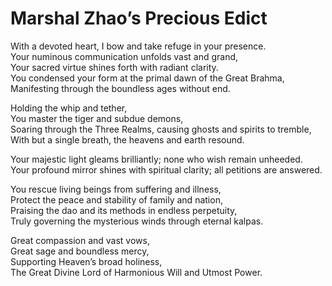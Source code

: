 # Marshal Zhao’s Precious Edict

With a devoted heart, I bow and take refuge in your presence.  
Your numinous communication unfolds vast and grand,  
Your sacred virtue shines forth with radiant clarity.  
You condensed your form at the primal dawn of the Great Brahma,  
Manifesting through the boundless ages without end.  

Holding the whip and tether,  
You master the tiger and subdue demons,  
Soaring through the Three Realms, causing ghosts and spirits to tremble,  
With but a single breath, the heavens and earth resound.  

Your majestic light gleams brilliantly; none who wish remain unheeded.  
Your profound mirror shines with spiritual clarity; all petitions are answered.  

You rescue living beings from suffering and illness,  
Protect the peace and stability of family and nation,  
Praising the dao and its methods in endless perpetuity,  
Truly governing the mysterious winds through eternal kalpas.  

Great compassion and vast vows,  
Great sage and boundless mercy,  
Supporting Heaven’s broad holiness,  
The Great Divine Lord of Harmonious Will and Utmost Power.